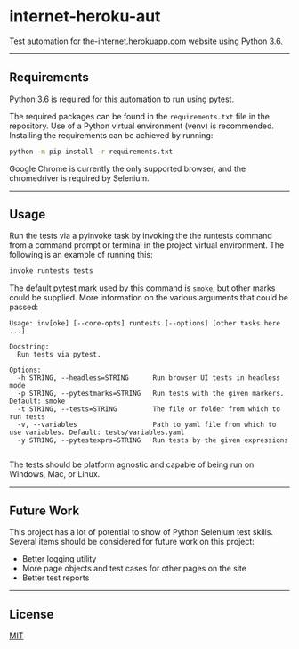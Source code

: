 # internet-heroku-aut
Test automation for the-internet.herokuapp.com website using Python 3.6.

---

## Requirements

Python 3.6 is required for this automation to run using pytest.

The required packages can be found in the `requirements.txt` file in the repository. Use of a Python virtual environment (venv) is recommended. Installing the requirements can be achieved by running:

```bash
python -m pip install -r requirements.txt
```

Google Chrome is currently the only supported browser, and the chromedriver is required by Selenium.

---

## Usage

Run the tests via a pyinvoke task by invoking the the runtests command from a command prompt or terminal in the project virtual environment. The following is an example of running this:

```bash
invoke runtests tests
```

The default pytest mark used by this command is `smoke`, but other marks could be supplied. More information on the various arguments that could be passed:

```
Usage: inv[oke] [--core-opts] runtests [--options] [other tasks here ...]

Docstring:
  Run tests via pytest.

Options:
  -h STRING, --headless=STRING      Run browser UI tests in headless mode
  -p STRING, --pytestmarks=STRING   Run tests with the given markers. Default: smoke
  -t STRING, --tests=STRING         The file or folder from which to run tests
  -v, --variables                   Path to yaml file from which to use variables. Default: tests/variables.yaml
  -y STRING, --pytestexprs=STRING   Run tests by the given expressions


```

The tests should be platform agnostic and capable of being run on Windows, Mac, or Linux.

---

## Future Work

This project has a lot of potential to show of Python Selenium test skills. Several items should be considered for future work on this project:

- Better logging utility
- More page objects and test cases for other pages on the site
- Better test reports

---

## License
[MIT](https://choosealicense.com/licenses/mit/)
